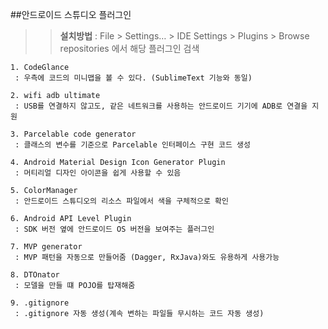 ##안드로이드 스튜디오 플러그인

>> **설치방법** : File > Settings… > IDE Settings > Plugins > Browse repositories 에서 해당 플러그인 검색

    1. CodeGlance
     : 우측에 코드의 미니맵을 볼 수 있다. (SublimeText 기능와 동일)  

    2. wifi adb ultimate
     : USB를 연결하지 않고도, 같은 네트워크를 사용하는 안드로이드 기기에 ADB로 연결을 지원  

    3. Parcelable code generator
     : 클래스의 변수를 기준으로 Parcelable 인터페이스 구현 코드 생성  

    4. Android Material Design Icon Generator Plugin
     : 머티리얼 디자인 아이콘을 쉽게 사용할 수 있음  

    5. ColorManager
     : 안드로이드 스튜디오의 리소스 파일에서 색을 구체적으로 확인  

    6. Android API Level Plugin
     : SDK 버전 옆에 안드로이드 OS 버전을 보여주는 플러그인  

    7. MVP generator
     : MVP 패턴을 자동으로 만들어줌 (Dagger, RxJava)와도 유용하게 사용가능  

    8. DTOnator
     : 모델을 만들 떄 POJO를 탑재해줌  

    9. .gitignore
     : .gitignore 자동 생성(계속 변하는 파일들 무시하는 코드 자동 생성)  
